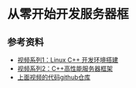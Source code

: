 # 从零开始开发服务器框

## 参考资料

+ [视频系列1：Linux C++ 开发环境搭建](https://www.bilibili.com/video/av56106619)
+ [视频系列2：C++高性能服务器框架](https://www.bilibili.com/video/av53602631)
+ [上面视频的代码github仓库]()